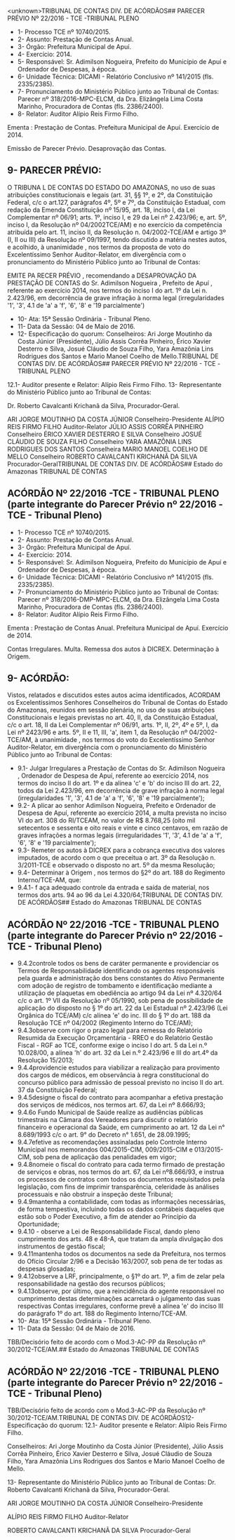 &lt;unknown&gt;TRIBUNAL DE CONTAS DIV. DE ACÓRDÃOS## PARECER PRÉVIO Nº 22/2016 - TCE -TRIBUNAL PLENO

- 1- Processo TCE nº 10740/2015.
- 2- Assunto: Prestação de Contas Anual.
- 3- Órgão: Prefeitura Municipal de Apuí.
- 4- Exercício: 2014.
- 5- Responsável: Sr. Adimilson Nogueira, Prefeito do Município de Apuí e Ordenador de Despesas, à época.
- 6- Unidade Técnica: DICAMI - Relatório Conclusivo nº 141/2015 (fls. 2335/2385).
- 7- Pronunciamento do Ministério Público junto ao Tribunal de Contas: Parecer nº 318/2016-MPC-ELCM,  da  Dra.  Elizângela  Lima  Costa  Marinho,  Procuradora  de Contas (fls. 2386/2400).
- 8- Relator: Auditor Alípio Reis Firmo Filho.

Ementa : Prestação  de  Contas.  Prefeitura Municipal de Apuí. Exercício de 2014.

Emissão  de  Parecer  Prévio.  Desaprovação das Contas.

## 9- PARECER PRÉVIO:

O  TRIBUNA L  DE  CONTAS DO ESTADO DO AMAZONAS, no uso de suas atribuições constitucionais e legais (art. 31, §§ 1º, e 2º, da Constituição Federal, c/c  o  art.127,  parágrafos  4º,  5º  e  7º,  da  Constituição  Estadual,  com  redação  da Emenda Constituição nº 15/95, art. 18, inciso I, da Lei Complementar nº 06/91; arts. 1º,  inciso  I,  e  29  da  Lei  nº  2.423/96;  e,  art.  5º,  inciso  I,  da  Resolução  nº  04/2002TCE/AM) e no exercício da competência atribuída pelo art. 11, inciso II, da Resolução n. 04/2002-TCE/AM e artigo 3º (I, II ou III) da Resolução nº 09/1997, tendo discutido a matéria nestes autos, e acolhido, à unanimidade , nos termos da proposta de voto do Excelentíssimo  Senhor  Auditor-Relator, em  divergência com  o  pronunciamento  do Ministério Público junto ao Tribunal de Contas:

EMITE  PA RECER  PRÉVIO ,  recomendando  a DESAPROVAÇÃO  DA PRESTAÇÃO DE CONTAS do Sr. Adimilson Nogueira , Prefeito de Apuí , referente ao exercício 2014, nos termos do inciso I do art. 1º da Lei n. 2.423/96, em decorrência de grave infração à norma legal (irregularidades '1', '3', 4.1 de 'a' a 'f', '6', '8' e '19 parcialmente')

- 10- Ata: 15ª Sessão Ordinária - Tribunal Pleno.
- 11- Data da Sessão: 04 de Maio de 2016.
- 12-  Especificação  do  quorum: Conselheiros:  Ari  Jorge  Moutinho  da  Costa  Júnior (Presidente), Júlio Assis Corrêa Pinheiro, Érico Xavier Desterro e Silva, Josué Cláudio de Souza Filho, Yara Amazônia Lins Rodrigues dos Santos e Mario Manoel Coelho de Mello.TRIBUNAL DE CONTAS DIV. DE ACÓRDÃOS## PARECER PRÉVIO Nº 22/2016 - TCE -TRIBUNAL PLENO

12.1- Auditor presente e Relator: Alípio Reis Firmo Filho. 13- Representante do Ministério Público junto ao Tribunal de Contas:

Dr. Roberto Cavalcanti Krichanã da Silva, Procurador-Geral.

ARI JORGE MOUTINHO DA COSTA JÚNIOR Conselheiro-Presidente ALÍPIO REIS FIRMO FILHO Auditor-Relator JÚLIO ASSIS CORRÊA PINHEIRO Conselheiro ÉRICO XAVIER DESTERRO E SILVA Conselheiro JOSUÉ CLÁUDIO DE SOUZA FILHO Conselheiro YARA AMAZÔNIA LINS RODRIGUES DOS SANTOS Conselheira MARIO MANOEL COELHO DE MELLO Conselheiro ROBERTO CAVALCANTI KRICHANÃ DA SILVA Procurador-GeralTRIBUNAL DE CONTAS DIV. DE ACÓRDÃOS## Estado do Amazonas TRIBUNAL DE CONTAS

## ACÓRDÃO Nº 22/2016 -TCE - TRIBUNAL PLENO (parte integrante do Parecer Prévio nº 22/2016 -TCE - Tribunal Pleno)

- 1- Processo TCE nº 10740/2015.
- 2- Assunto: Prestação de Contas Anual.
- 3- Órgão: Prefeitura Municipal de Apuí.
- 4- Exercício: 2014.
- 5- Responsável: Sr. Adimilson Nogueira, Prefeito do Município de Apuí e Ordenador de Despesas, à época.
- 6- Unidade Técnica: DICAMI - Relatório Conclusivo nº 141/2015 (fls. 2335/2385).
- 7- Pronunciamento do Ministério Público junto ao Tribunal de Contas: Parecer nº 318/2016-DMP-MPC-ELCM, da Dra. Elizângela Lima Costa Marinho, Procuradora de Contas (fls. 2386/2400).
- 8- Relator: Auditor Alípio Reis Firmo Filho.

Ementa :  Prestação  de  Contas  Anual.  Prefeitura Municipal de Apuí. Exercício de 2014.

Contas Irregulares. Multa. Remessa dos autos à DICREX. Determinação à Origem.

## 9- ACÓRDÃO:

Vistos, relatados e discutidos estes autos acima identificados, ACORDAM os Excelentíssimos Senhores Conselheiros do Tribunal de Contas do Estado do Amazonas, reunidos  em  sessão  plenária,  no  uso  de  suas  atribuições  Constitucionais  e  legais previstas no art. 40, II, da Constituição Estadual, c/c o art. 18, II da Lei Complementar nº 06/91, arts. 1º,  II,  2º,  4º  e  5º,  I,  da  Lei  nº  2423/96  e  arts.  5º,  II  e  11,  III,  'a',  item  1,  da Resolução nº 04/2002-TCE/AM, à unanimidade ,  nos  termos do  voto do Excelentíssimo Senhor  Auditor-Relator, em  divergência com  o  pronunciamento  do  Ministério  Público junto ao Tribunal de Contas:

- 9.1-  Julgar  Irregulares a  Prestação de Contas do Sr. Adimilson Nogueira , Ordenador de Despesa de Apuí, referente ao exercício 2014, nos termos do inciso II do art. 1º e da alínea 'c' e 'b' do inciso III do art. 22, todos da Lei 2.423/96, em decorrência de grave infração à norma legal (irregularidades '1', '3', 4.1 de 'a'  a 'f', '6', '8' e '19 parcialmente');
- 9.2-  A plicar ao senhor Adimilson Nogueira, Prefeito e Ordenador de Despesa de Apuí, referente ao exercício 2014, a multa prevista no inciso VI do art. 308 do RI/TCEAM, no valor de R$ 8.768,25 (oito mil setecentos e sessenta e oito reais e vinte e cinco centavos, em razão de graves infrações a normas legais (irregularidades '1', '3', 4.1 de 'a' a 'f', '6', '8' e '19 parcialmente');
- 9.3-  Remeter  os  autos  à  DICREX para  a  cobrança  executiva  dos  valores imputados,  de  acordo  com  o  que  preceitua  o  art.  3º  da  Resolução  n.  3/2011-TCE  e observado o disposto no art. 5º da mesma Resolução;
- 9.4-  Determinar  à  Origem ,  nos  termos  do  §2º  do  art.  188  do  Regimento Interno/TCE-AM, que:
- 9.4.1- f aça adequado controle da entrada e saída de material, nos termos dos arts. 94 ao 96 da Lei 4.320/64;TRIBUNAL DE CONTAS DIV. DE ACÓRDÃOS## Estado do Amazonas TRIBUNAL DE CONTAS

## ACÓRDÃO Nº 22/2016 -TCE - TRIBUNAL PLENO (parte integrante do Parecer Prévio nº 22/2016 -TCE - Tribunal Pleno)

- 9.4.2controle todos os bens de caráter permanente e providenciar os Termos de Responsabilidade identificando os agentes responsáveis pela guarda e administração dos  bens  constantes  do  Ativo  Permanente  com  adoção  de  registro  de  tombamento  e identificação  mediante  a  utilização  de  plaquetas  em  obediência  ao  artigo  94  da  Lei  nº 4.320/64  c/c  o  art.  1º  VII  da  Resolução  nº  05/1990,  sob  pena  de  possibilidade  de aplicação do disposto no  § 1º do art. 22  da Lei Estadual nº 2.423/96 (Lei Orgânica do TCE/AM)  c/c  alínea  'e'  do  inc.  III  do  §  1º  do  art.  188  da  Resolução  TCE  nº  04/2002 (Regimento Interno do TCE/AM);
- 9.4.3observe com rigor o prazo legal para remessa do Relatório Resumida da  Execução  Orçamentária  -  RREO  e  do  Relatório  Gestão  Fiscal  -  RGF  ao  TCE, conforme exige o inciso I do art. 5 da Lei n.º 10.028/00, a alínea 'h' do art. 32 da Lei n.º 2.423/96 e III do art.4º da Resolução 15/2013;
- 9.4.4providencie  estudos  para  viabilizar  a  realização  para  provimento  dos cargos  de  médicos,  em  observância  à  regra  constitucional  do  concurso  público  para admissão de pessoal previsto no inciso II do art. 37 da Constituição Federal;
- 9.4.5designe o fiscal do contrato para acompanhar a efetiva prestação dos serviços de médicos, nos termos art. 67, da Lei nº 8.666/93;
- 9.4.6o Fundo Municipal de Saúde realize as audiências públicas trimestrais na Câmara dos Vereadores para discutir o relatório financeiro e operacional da Saúde, em cumprimento  ao  art.  12  da  Lei  n°  8.689/1993  c/c  o  art.  9°  do  Decreto  n°  1.651,  de 28.09.1995;
- 9.4.7efetive as recomendações assinaladas pelo Controle Interno Municipal nos memorandos 004/2015-CIM, 009/2015-CIM e 013/2015-CIM, sob pena de aplicação das penalidades em vigor;
- 9.4.8nomeie o fiscal do contrato para cada termo firmado de prestação de serviços  e  obras,  nos  termos  do  art.  67,  da  Lei  nº8.666/93,  e  instrua  os  processos  de contratos com  todos  os  documentos  requisitados  pela  legislação,  com  fins  de  imprimir transparência,  celeridade  às  análises  processuais  e  não  obstruir  a  inspeção  deste Tribunal;
- 9.4.9mantenha a contabilidade, com todas as informações necessárias, de forma tempestiva, incluindo todas os dados contábeis daqueles que estão sob o Poder Executivo, a fim de atender ao Princípio da Oportunidade;
- 9.4.10 - observe a Lei de Responsabilidade Fiscal, dando pleno cumprimento dos arts. 48 e 48-A, que tratam da ampla divulgação dos instrumentos de gestão fiscal;
- 9.4.11mantenha todos os documentos na sede da Prefeitura, nos termos do Ofício Circular 2/96 e a Decisão 163/2007, sob pena de ter todas as despesas glosadas;
- 9.4.12observe a LRF, principalmente, o §1º do art. 1º, a fim de zelar pela responsabilidade na gestão dos recursos públicos;
- 9.4.13observe,  por  último,  que  a  reincidência  do  agente  responsável  no cumprimento destas determinações acarretará o julgamento das suas respectivas Contas irregulares,  conforme  prevê  a  alínea  'e'  do  inciso  III  do  parágrafo  1º  do  art.  188  do Regimento Interno/TCE-AM.
- 10- Ata: 15ª Sessão Ordinária - Tribunal Pleno.
- 11- Data da Sessão: 04 de Maio de 2016.

TBB/Decisório feito de acordo com o Mod.3-AC-PP da Resolução nº 30/2012-TCE/AM.## Estado do Amazonas TRIBUNAL DE CONTAS

## ACÓRDÃO Nº 22/2016 -TCE - TRIBUNAL PLENO (parte integrante do Parecer Prévio nº 22/2016 -TCE - Tribunal Pleno)

TBB/Decisório feito de acordo com o Mod.3-AC-PP da Resolução nº 30/2012-TCE/AM.TRIBUNAL DE CONTAS DIV. DE ACÓRDÃOS12-  Especificação  do  quorum: 12.1- Auditor presente e Relator: Alípio Reis Firmo Filho.

Conselheiros:  Ari  Jorge  Moutinho  da  Costa  Júnior (Presidente), Júlio Assis Corrêa Pinheiro, Érico Xavier Desterro e Silva, Josué Cláudio de Souza Filho, Yara Amazônia Lins Rodrigues dos Santos e Mario Manoel Coelho de Mello.

13-  Representante  do Ministério  Público  junto  ao Tribunal  de  Contas: Dr.  Roberto Cavalcanti Krichanã da Silva, Procurador-Geral.

ARI JORGE MOUTINHO DA COSTA JÚNIOR Conselheiro-Presidente

ALÍPIO REIS FIRMO FILHO Auditor-Relator

ROBERTO CAVALCANTI KRICHANÃ DA SILVA Procurador-Geral